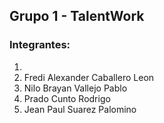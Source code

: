 ## Grupo 1 - TalentWork


### Integrantes:


1.   
2. Fredi Alexander Caballero Leon  
3. Nilo Brayan Vallejo Pablo  
4. Prado Cunto Rodrigo
5. Jean Paul Suarez Palomino   
